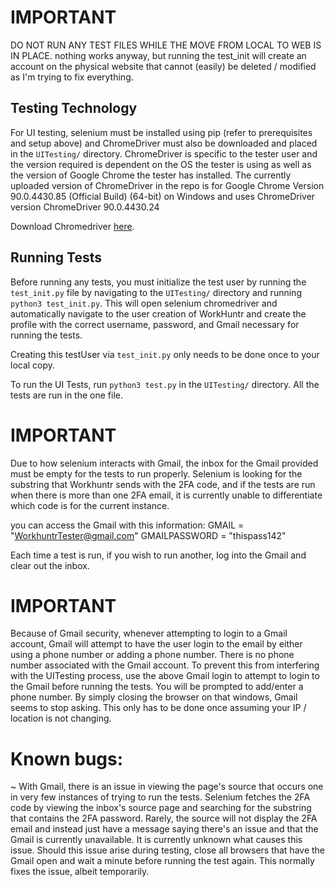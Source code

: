 # IMPORTANT

DO NOT RUN ANY TEST FILES WHILE THE MOVE FROM LOCAL TO WEB IS IN PLACE. nothing works anyway, but running the test_init will create an account on the physical website that cannot (easily) be deleted / modified as I'm trying to fix everything.


## Testing Technology

For UI testing, selenium must be installed using pip (refer to prerequisites and setup above) and ChromeDriver must also be downloaded and placed in the `UITesting/` directory. ChromeDriver is specific to the tester user and the version required is dependent on the OS the tester is using as well as the version of Google Chrome the tester has installed. The currently uploaded version of ChromeDriver in the repo is for Google Chrome Version 90.0.4430.85 (Official Build) (64-bit) on Windows and uses ChromeDriver version ChromeDriver 90.0.4430.24

Download Chromedriver [here](https://sites.google.com/a/chromium.org/chromedriver/home).

## Running Tests
Before running any tests, you must initialize the test user by running the `test_init.py` file by navigating to the `UITesting/` directory and running `python3 test_init.py`. This will open selenium chromedriver and automatically navigate to the user creation of WorkHuntr and create the profile with the correct username, password, and Gmail necessary for running the tests.

Creating this testUser via `test_init.py` only needs to be done once to your local copy.

To run the UI Tests, run `python3 test.py` in the `UITesting/` directory. All the tests are run in the one file. 


# IMPORTANT
Due to how selenium interacts with Gmail, the inbox for the Gmail provided must be empty for the tests to run properly. Selenium is looking for the substring that Workhuntr sends with the 2FA code, and if the tests are run when there is more than one 2FA email, it is currently unable to differentiate which code is for the current instance. 

you can access the Gmail with this information:
GMAIL = "WorkhuntrTester@gmail.com"
GMAILPASSWORD = "thispass142"

Each time a test is run, if you wish to run another, log into the Gmail and clear out the inbox.

# IMPORTANT

Because of Gmail security, whenever attempting to login to a Gmail account, Gmail will attempt to have the user login to the email by either using a phone number or adding a phone number. There is no phone number associated with the Gmail account. To prevent this from interfering with the UITesting process, use the above Gmail login to attempt to login to the Gmail before running the tests. You will be prompted to add/enter a phone number. By simply closing the browser on that windows, Gmail seems to stop asking. This only has to be done once assuming your IP / location is not changing.

# Known bugs:

~ With Gmail, there is an issue in viewing the page's source that occurs one in very few instances of trying to run the tests. Selenium fetches the 2FA code by viewing the inbox's source page and searching for the substring that contains the 2FA password. Rarely, the source will not display the 2FA email and instead just have a message saying there's an issue and that the Gmail is currently unavailable. It is currently unknown what causes this issue. Should this issue arise during testing, close all browsers that have the Gmail open and wait a minute before running the test again. This normally fixes the issue, albeit temporarily.
